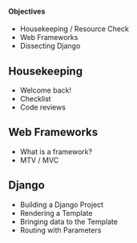 #### Objectives
-   Housekeeping / Resource Check
-   Web Frameworks
-   Dissecting Django

## Housekeeping
-   Welcome back!
-   Checklist
-   Code reviews

## Web Frameworks
-   What is a framework?
-   MTV / MVC

## Django
-   Building a Django Project
-   Rendering a Template
-   Bringing data to the Template
-   Routing with Parameters